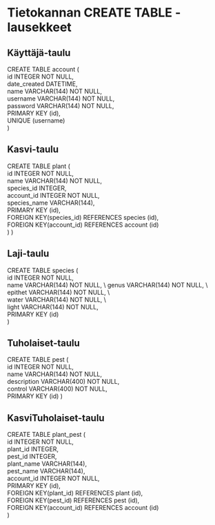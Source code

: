 # Tietokannan CREATE TABLE -lausekkeet


## Käyttäjä-taulu
CREATE TABLE account ( \
	id INTEGER NOT NULL,  \
	date_created DATETIME,  \
	name VARCHAR(144) NOT NULL,  \
	username VARCHAR(144) NOT NULL,  \
	password VARCHAR(144) NOT NULL, \
	PRIMARY KEY (id),  \
	UNIQUE (username) \
)

## Kasvi-taulu
CREATE TABLE plant ( \
	id INTEGER NOT NULL,  \
	name VARCHAR(144) NOT NULL,  \
	species_id INTEGER,  \
	account_id INTEGER NOT NULL,  \
	species_name VARCHAR(144),  \
	PRIMARY KEY (id),  \
	FOREIGN KEY(species_id) REFERENCES species (id),  \
	FOREIGN KEY(account_id) REFERENCES account (id) \
)
)

## Laji-taulu
CREATE TABLE species (  \
	id INTEGER NOT NULL,   \
	name VARCHAR(144) NOT NULL,  \ 
	genus VARCHAR(144) NOT NULL,  \ 
	epithet VARCHAR(144) NOT NULL, \  
	water VARCHAR(144) NOT NULL, \  
	light VARCHAR(144) NOT NULL,   \
	PRIMARY KEY (id)  \
)

## Tuholaiset-taulu
CREATE TABLE pest ( \
	id INTEGER NOT NULL,  \
	name VARCHAR(144) NOT NULL,  \
	description VARCHAR(400) NOT NULL,  \
	control VARCHAR(400) NOT NULL,  \
	PRIMARY KEY (id)
)

## KasviTuholaiset-taulu
CREATE TABLE plant_pest (   \
	id INTEGER NOT NULL,    \
	plant_id INTEGER,  \
	pest_id INTEGER,  \
	plant_name VARCHAR(144),  \
	pest_name VARCHAR(144),  \
	account_id INTEGER NOT NULL,  \
	PRIMARY KEY (id),  \
	FOREIGN KEY(plant_id) REFERENCES plant (id),  \
	FOREIGN KEY(pest_id) REFERENCES pest (id),  \
	FOREIGN KEY(account_id) REFERENCES account (id) \
)
